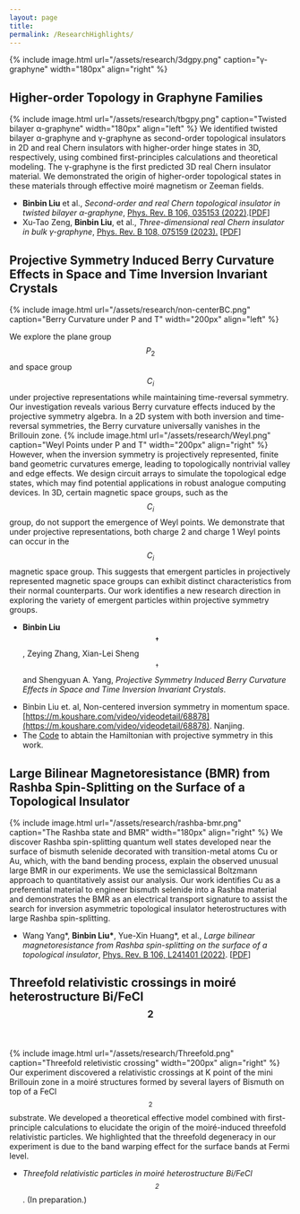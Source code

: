 ```yaml
---
layout: page
title:  
permalink: /ResearchHighlights/
---
```

{% include image.html url="/assets/research/3dgpy.png" caption="γ-graphyne" width="180px" align="right" %}
## Higher-order Topology in Graphyne Families <br />
{% include image.html url="/assets/research/tbgpy.png" caption="Twisted bilayer α-graphyne" width="180px" align="left" %}
We identified twisted bilayer α-graphyne and γ-graphyne as second-order topological insulators in 2D and real Chern insulators with higher-order hinge states in 3D, respectively, using combined first-principles calculations and theoretical modeling. The γ-graphyne is the first predicted 3D real Chern insulator material. We demonstrated the origin of higher-order topological states in these materials through effective moiré magnetism or Zeeman fields.<br />

- **Binbin Liu** et al., _Second-order and real Chern topological insulator in twisted bilayer α-graphyne_, [Phys. Rev. B 106, 035153 (2022)](https://journals.aps.org/prb/export/10.1103/PhysRevB.106.035153).[[PDF](https://arxiv.org/pdf/2208.00115.pdf)]<br />
- Xu-Tao Zeng, **Binbin Liu**, et al., _Three-dimensional real Chern insulator in bulk γ-graphyne_, [Phys. Rev. B 108, 075159 (2023).](https://journals.aps.org/prb/abstract/10.1103/PhysRevB.108.075159) [[PDF](https://arxiv.org/pdf/2302.13090.pdf)]

<a name="noncenter"></a>
## Projective Symmetry Induced Berry Curvature Effects in Space and Time Inversion Invariant Crystals <br />
{% include image.html url="/assets/research/non-centerBC.png" caption="Berry Curvature under P and T" width="200px" align="left" %}
<!--We discovered non-centered inversion symmetries in the momentum space from projective
symmetry algebras, identified and characterized novel twisted inverse topological edge
states with off-centered crossing points in the momentum space, distinct from edge
states protected by the normal inversion symmetry. Designed topological circuits to
simulate the nontrivial states.
The spacial inversion symmetry inverses the position and momentum of a physical system relative to the original point. Here,
-->
We explore the plane group $$P_{2}$$ and space group $$C_{i}$$ under projective representations while maintaining time-reversal symmetry. Our investigation reveals various Berry curvature effects induced by the projective symmetry algebra. In a 2D system with both inversion and time-reversal symmetries, the Berry curvature universally vanishes in the Brillouin zone. 
{% include image.html url="/assets/research/Weyl.png" caption="Weyl Points under P and T" width="200px" align="right" %} 
However, when the inversion symmetry is projectively represented, finite band geometric curvatures emerge, leading to topologically nontrivial valley and edge effects. We design circuit arrays to simulate the topological edge states, which may find potential applications in robust analogue computing devices. 
In 3D, certain magnetic space groups, such as the $$C_{i}$$ group, do not support the emergence of Weyl points. We demonstrate that under projective representations, both charge 2 and charge 1 Weyl points can occur in the $$C_{i}$$ magnetic space group. This suggests that emergent particles in projectively represented magnetic space groups can exhibit distinct characteristics from their normal counterparts. Our work identifies a new research direction in exploring the variety of emergent particles within projective symmetry groups.
<br />

- **Binbin Liu$$^†$$**, Zeying Zhang, Xian-Lei Sheng$$^†$$ and Shengyuan A. Yang, _Projective Symmetry Induced Berry Curvature Effects in Space and Time Inversion Invariant Crystals_. <!--([To be submitted](/assets/publications/MomentumNonCenteredInv_main_Sup_07.pdf) to PRL.)-->
<!--[[PDF](assets/papers/MomentumNonCenteredInv_main.pdf)]-->
- Binbin Liu et. al, Non-centered inversion symmetry in momentum space.  [https://m.koushare.com/video/videodetail/68878](https://m.koushare.com/video/videodetail/68878).  Nanjing.
- The [Code](https://github.com/LIU-Binbin/ProjectiveSymm-TB) to abtain the Hamiltonian with projective symmetry in this work.

## Large Bilinear Magnetoresistance (BMR) from Rashba Spin-Splitting on the Surface of a Topological Insulator <br />
{% include image.html url="/assets/research/rashba-bmr.png" caption="The Rashba state and BMR" width="180px" align="right" %}
We discover Rashba spin-splitting quantum well states developed near the surface of bismuth selenide decorated with transition-metal atoms Cu or Au, which, with the band bending process, explain the observed unusual large BMR in our experiments. We use the semiclassical Boltzmann approach to quantitatively assist our analysis. Our work identifies Cu as a preferential material to engineer bismuth selenide into a Rashba material and demonstrates the BMR as an electrical transport signature to assist the search for inversion asymmetric topological insulator heterostructures with large Rashba spin-splitting. <br />

- Wang Yang\*, **Binbin Liu\***, Yue-Xin Huang\*, et al., _Large bilinear magnetoresistance from Rashba spin-splitting on the surface of a topological insulator_, [Phys. Rev. B 106, L241401 (2022)](https://journals.aps.org/prb/abstract/10.1103/PhysRevB.106.L241401). [[PDF](https://arxiv.org/pdf/2209.07666.pdf)] <br />

## Threefold relativistic crossings in moiré heterostructure Bi/FeCl$$_{2}$$ <br />
{% include image.html url="/assets/research/Threefold.png" caption="Threefold reletivistic crossing" width="200px" align="right" %} 
Our experiment discovered a relativistic crossings at K point of the mini Brillouin zone in a moiré structures formed by several layers of Bismuth on top of a FeCl$$_{2}$$ substrate. We developed a theoretical effective model combined with first-principle calculations to elucidate the origin of the moiré-induced threefold relativistic particles. We highlighted that the threefold degeneracy in our experiment is due to the band warping effect for the surface bands at Fermi level.

- _Threefold relativistic particles in moiré heterostructure Bi/FeCl$$_{2}$$_. (In preparation.) <!--(/assets/publications/Moire_Bi.pdf)-->